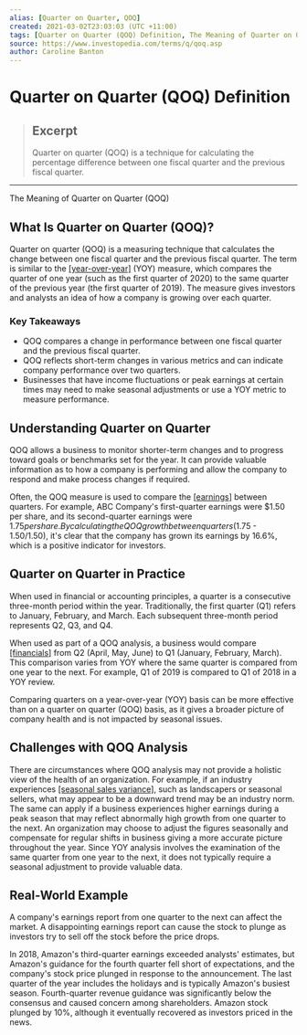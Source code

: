 ```yaml
---
alias: [Quarter on Quarter, QOQ]
created: 2021-03-02T23:03:03 (UTC +11:00)
tags: [Quarter on Quarter (QOQ) Definition, The Meaning of Quarter on Quarter (QOQ)]
source: https://www.investopedia.com/terms/q/qoq.asp
author: Caroline Banton
---
```


# Quarter on Quarter (QOQ) Definition

> ## Excerpt
> Quarter on quarter (QOQ) is a technique for calculating the percentage difference between one fiscal quarter and the previous fiscal quarter.

---

The Meaning of Quarter on Quarter (QOQ)
## What Is Quarter on Quarter (QOQ)?

Quarter on quarter (QOQ) is a measuring technique that calculates the change between one fiscal quarter and the previous fiscal quarter. The term is similar to the [[year-over-year]](https://www.investopedia.com/terms/y/year-over-year.asp) (YOY) measure, which compares the quarter of one year (such as the first quarter of 2020) to the same quarter of the previous year (the first quarter of 2019). The measure gives investors and analysts an idea of how a company is growing over each quarter.

### Key Takeaways

-   QOQ compares a change in performance between one fiscal quarter and the previous fiscal quarter.
-   QOQ reflects short-term changes in various metrics and can indicate company performance over two quarters.
-   Businesses that have income fluctuations or peak earnings at certain times may need to make seasonal adjustments or use a YOY metric to measure performance.

## Understanding Quarter on Quarter

QOQ allows a business to monitor shorter-term changes and to progress toward goals or benchmarks set for the year. It can provide valuable information as to how a company is performing and allow the company to respond and make process changes if required.

Often, the QOQ measure is used to compare the [[earnings]](https://www.investopedia.com/terms/e/earnings.asp) between quarters. For example, ABC Company's first-quarter earnings were $1.50 per share, and its second-quarter earnings were $1.75 per share. By calculating the QOQ growth between quarters ($1.75 - $1.50/$1.50), it's clear that the company has grown its earnings by 16.6%, which is a positive indicator for investors.

## Quarter on Quarter in Practice

When used in financial or accounting principles, a quarter is a consecutive three-month period within the year. Traditionally, the first quarter (Q1) refers to January, February, and March. Each subsequent three-month period represents Q2, Q3, and Q4.

When used as part of a QOQ analysis, a business would compare [[financials]](https://www.investopedia.com/terms/f/financial-statements.asp) from Q2 (April, May, June) to Q1 (January, February, March). This comparison varies from YOY where the same quarter is compared from one year to the next. For example, Q1 of 2019 is compared to Q1 of 2018 in a YOY review.

Comparing quarters on a year-over-year (YOY) basis can be more effective than on a quarter on quarter (QOQ) basis, as it gives a broader picture of company health and is not impacted by seasonal issues.

## Challenges with QOQ Analysis

There are circumstances where QOQ analysis may not provide a holistic view of the health of an organization. For example, if an industry experiences [[seasonal sales variance]](https://www.investopedia.com/terms/s/seasonal-industry.asp), such as landscapers or seasonal sellers, what may appear to be a downward trend may be an industry norm. The same can apply if a business experiences higher earnings during a peak season that may reflect abnormally high growth from one quarter to the next. An organization may choose to adjust the figures seasonally and compensate for regular shifts in business giving a more accurate picture throughout the year. Since YOY analysis involves the examination of the same quarter from one year to the next, it does not typically require a seasonal adjustment to provide valuable data.

## Real-World Example

A company's earnings report from one quarter to the next can affect the market. A disappointing earnings report can cause the stock to plunge as investors try to sell off the stock before the price drops.

In 2018, Amazon's third-quarter earnings exceeded analysts' estimates, but Amazon's guidance for the fourth quarter fell short of expectations, and the company's stock price plunged in response to the announcement. The last quarter of the year includes the holidays and is typically Amazon's busiest season. Fourth-quarter revenue guidance was significantly below the consensus and caused concern among shareholders. Amazon stock plunged by 10%, although it eventually recovered as investors priced in the news.
